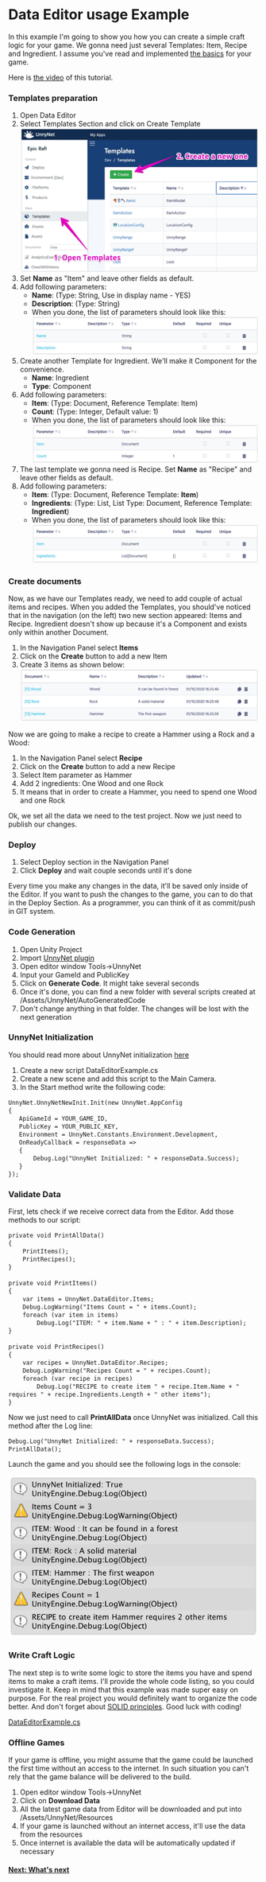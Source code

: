 # Data Editor usage Example

In this example I'm going to show you how you can create a simple craft logic for your game. We gonna need just several Templates: Item, Recipe and Ingredient.
I assume you've read and implemented [the basics](/basic/basic) for your game.

Here is [the video](https://youtu.be/91JYYb1KVIY) of this tutorial.

### Templates preparation

1. Open Data Editor
2. Select Templates Section and click on Create Template
![Screenshot](../img/de_example/de_create_template.jpg)
3. Set **Name** as "Item" and leave other fields as default.
4. Add following parameters:
    * **Name**: (Type: String, Use in display name - YES)
    * **Description**: (Type: String)
    * When you done, the list of parameters should look like this:
    ![Screenshot](../img/de_example/de_template_item.jpg)
5. Create another Template for Ingredient. We'll make it Component for the convenience.
    * **Name**: Ingredient
    * **Type**: Component
6. Add following parameters:
    * **Item**: (Type: Document, Reference Template: Item)
    * **Count**: (Type: Integer, Default value: 1)
    * When you done, the list of parameters should look like this:
    ![Screenshot](../img/de_example/de_template_ingredient.jpg)
7. The last template we gonna need is Recipe. Set **Name** as "Recipe" and leave other fields as default.
8. Add following parameters:
    * **Item**: (Type: Document, Reference Template: **Item**)
    * **Ingredients**: (Type: List, List Type: Document, Reference Template: **Ingredient**)
    * When you done, the list of parameters should look like this:
    ![Screenshot](../img/de_example/de_template_recipe.jpg)

### Create documents

Now, as we have our Templates ready, we need to add couple of actual items and recipes. When you added the Templates, you should've noticed that in the navigation (on the left) two new section appeared: Items and Recipe. Ingredient doesn't show up because it's a Component and exists only within another Document. 

1. In the Navigation Panel select **Items**
2. Click on the **Create** button to add a new Item
3. Create 3 items as shown below:  
![Screenshot](../img/de_example/de_document_item.jpg)

Now we are going to make a recipe to create a Hammer using a Rock and a Wood:

1. In the Navigation Panel select **Recipe**
2. Click on the **Create** button to add a new Recipe
3. Select Item parameter as Hammer
4. Add 2 ingredients: One Wood and one Rock
5. It means that in order to create a Hammer, you need to spend one Wood and one Rock

Ok, we set all the data we need to the test project. Now we just need to publish our changes.

### Deploy

1. Select Deploy section in the Navigation Panel
2. Click **Deploy** and wait couple seconds until it's done

Every time you make any changes in the data, it'll be saved only inside of the Editor. If you want to push the changes to the game, you can to do that in the Deploy Section. As a programmer, you can think of it as commit/push in GIT system.

### Code Generation

1. Open Unity Project
2. Import [UnnyNet plugin](https://assetstore.unity.com/packages/slug/128920)
3. Open editor window Tools->UnnyNet
4. Input your GameId and PublicKey
5. Click on **Generate Code**. It might take several seconds
6. Once it's done, you can find a new folder with several scripts created at /Assets/UnnyNet/AutoGeneratedCode
7. Don't change anything in that folder. The changes will be lost with the next generation


### UnnyNet Initialization

You should read more about UnnyNet initialization [here](/basic/integration_unity3d)

1. Create a new script DataEditorExample.cs
2. Create a new scene and add this script to the Main Camera.
3. In the Start method write the following code:

```
UnnyNet.UnnyNetNewInit.Init(new UnnyNet.AppConfig
{
   ApiGameId = YOUR_GAME_ID,
   PublicKey = YOUR_PUBLIC_KEY,
   Environment = UnnyNet.Constants.Environment.Development,
   OnReadyCallback = responseData =>
   {
       Debug.Log("UnnyNet Initialized: " + responseData.Success);
   }
});
```
       
### Validate Data

First, lets check if we receive correct data from the Editor.
Add those methods to our script:

```
private void PrintAllData()
{
    PrintItems();
    PrintRecipes();
}

private void PrintItems()
{
    var items = UnnyNet.DataEditor.Items;
    Debug.LogWarning("Items Count = " + items.Count);
    foreach (var item in items)
        Debug.Log("ITEM: " + item.Name + " : " + item.Description);
}

private void PrintRecipes()
{
    var recipes = UnnyNet.DataEditor.Recipes;
    Debug.LogWarning("Recipes Count = " + recipes.Count);
    foreach (var recipe in recipes)
        Debug.Log("RECIPE to create item " + recipe.Item.Name + " requires " + recipe.Ingredients.Length + " other items");
}
```
        
Now we just need to call **PrintAllData** once UnnyNet was initialized. Call this method after the Log line:

```
Debug.Log("UnnyNet Initialized: " + responseData.Success);
PrintAllData();
```
        
Launch the game and you should see the following logs in the console:

![Screenshot](../img/de_example/de_console_logs.jpg)

### Write Craft Logic

The next step is to write some logic to store the items you have and spend items to make a craft items. I'll provide the whole code listing, so you could investigate it. Keep in mind that this example was made super easy on purpose. For the real project you would definitely want to organize the code better. And don't forget about [SOLID principles](https://en.wikipedia.org/wiki/SOLID).
Good luck with coding!

[DataEditorExample.cs](/code/DataEditorExample.cs) 

### Offline Games

If your game is offline, you might assume that the game could be launched the first time without an access to the internet. In such situation you can't rely that the game balance will be delivered to the build.

1. Open editor window Tools->UnnyNet
2. Click on **Download Data**
3. All the latest game data from Editor will be downloaded and put into /Assets/UnnyNet/Resources
4. If your game is launched without an internet access, it'll use the data from the resources
5. Once internet is available the data will be automatically updated if necessary

#### [Next: What's next](/data_editor/what_next)
